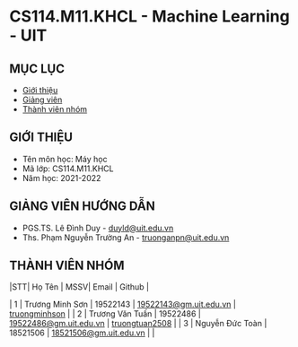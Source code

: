 # CS114.M11.KHCL - Machine Learning - UIT

## MỤC LỤC
- [Giới thiệu](#giới-thiệu)
- [Giảng viên](#giảng-viên-hướng-dẫn)
- [Thành viên nhóm](#thành-viên-nhóm)
## GIỚI THIỆU
- Tên môn học: Máy học
- Mã lớp: CS114.M11.KHCL
- Năm học: 2021-2022

## GIẢNG VIÊN HƯỚNG DẪN
- PGS.TS. Lê Đình Duy - duyld@uit.edu.vn
- Ths. Phạm Nguyễn Trường An - truonganpn@uit.edu.vn

## THÀNH VIÊN NHÓM
|STT| Họ Tên | MSSV| Email | Github |

| 1 | Trương Minh Sơn | 19522143 | 19522143@gm.uit.edu.vn | [truongminhson](https://github.com/truongminhson) |
| 2 | Trương Văn Tuấn | 19522486 | 19522486@gm.uit.edu.vn | [truongtuan2508](https://github.com/truongtuan2508) |
| 3 | Nguyễn Đức Toàn | 18521506 | 18521506@gm.uit.edu.vn |  |


